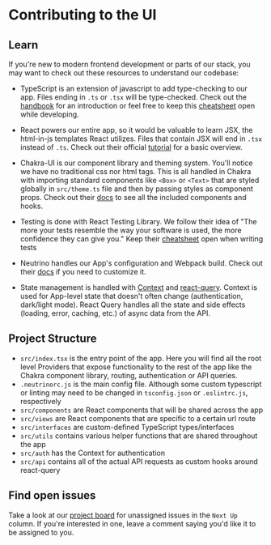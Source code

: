 <!--
 Licensed to the Apache Software Foundation (ASF) under one
 or more contributor license agreements.  See the NOTICE file
 distributed with this work for additional information
 regarding copyright ownership.  The ASF licenses this file
 to you under the Apache License, Version 2.0 (the
 "License"); you may not use this file except in compliance
 with the License.  You may obtain a copy of the License at

   http://www.apache.org/licenses/LICENSE-2.0

 Unless required by applicable law or agreed to in writing,
 software distributed under the License is distributed on an
 "AS IS" BASIS, WITHOUT WARRANTIES OR CONDITIONS OF ANY
 KIND, either express or implied.  See the License for the
 specific language governing permissions and limitations
 under the License.
 -->

# Contributing to the UI

## Learn

If you're new to modern frontend development or parts of our stack, you may want to check out these resources to understand our codebase:

- TypeScript is an extension of javascript to add type-checking to our app. Files ending in `.ts` or `.tsx` will be type-checked. Check out the [handbook](https://www.typescriptlang.org/docs/handbook/typescript-in-5-minutes-func.html) for an introduction or feel free to keep this [cheatsheet](https://github.com/typescript-cheatsheets/react) open while developing.

- React powers our entire app, so it would be valuable to learn JSX, the html-in-js templates React utilizes. Files that contain JSX will end in `.tsx` instead of `.ts`. Check out their official [tutorial](https://reactjs.org/tutorial/tutorial.html#overview) for a basic overview.

- Chakra-UI is our component library and theming system. You'll notice we have no traditional css nor html tags. This is all handled in Chakra with importing standard components like `<Box>` or `<Text>` that are styled globally in `src/theme.ts` file and then by passing styles as component props. Check out their [docs](https://chakra-ui.com/docs/getting-started) to see all the included components and hooks.

- Testing is done with React Testing Library. We follow their idea of "The more your tests resemble the way your software is used,
the more confidence they can give you." Keep their [cheatsheet](https://testing-library.com/docs/react-testing-library/cheatsheet) open when writing tests

- Neutrino handles our App's configuration and Webpack build. Check out their [docs](https://neutrinojs.org/api/) if you need to customize it.

- State management is handled with [Context](https://reactjs.org/docs/context.html) and [react-query](https://react-query.tanstack.com/). Context is used for App-level state that doesn't often change (authentication, dark/light mode). React Query handles all the state and side effects (loading, error, caching, etc.) of async data from the API.

## Project Structure

- `src/index.tsx` is the entry point of the app. Here you will find all the root level Providers that expose functionality to the rest of the app like the Chakra component library, routing, authentication or API queries.
- `.neutrinorc.js` is the main config file. Although some custom typescript or linting may need to be changed in `tsconfig.json` or `.eslintrc.js`, respectively
- `src/components` are React components that will be shared across the app
- `src/views` are React components that are specific to a certain url route
- `src/interfaces` are custom-defined TypeScript types/interfaces
- `src/utils` contains various helper functions that are shared throughout the app
- `src/auth` has the Context for authentication
- `src/api` contains all of the actual API requests as custom hooks around react-query

## Find open issues

Take a look at our [project board](https://github.com/apache/airflow/projects/9) for unassigned issues in the `Next Up` column. If you're interested in one, leave a comment saying you'd like it to be assigned to you.

